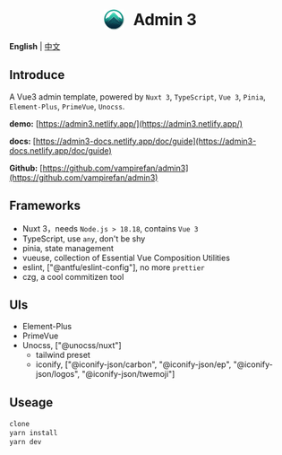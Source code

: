 <h1 style="display: flex; align-items: center; justify-content: center; gap: 1rem;" >
<img src='./src/public/image/logo/admin3.png' style="width: 36px; height: 36px">
Admin 3
</h1>

**English** | [中文](./README.md)

## Introduce
A Vue3 admin template, powered by `Nuxt 3`, `TypeScript`, `Vue 3`, `Pinia`, `Element-Plus`, `PrimeVue`, `Unocss`.

**demo:** [https://admin3.netlify.app/](https://admin3.netlify.app/)

**docs:** [https://admin3-docs.netlify.app/doc/guide](https://admin3-docs.netlify.app/doc/guide)

**Github:** [https://github.com/vampirefan/admin3](https://github.com/vampirefan/admin3)

## Frameworks
- Nuxt 3，needs `Node.js > 18.18`, contains `Vue 3`
- TypeScript, use `any`, don't be shy
- pinia, state management
- vueuse, collection of Essential Vue Composition Utilities
- eslint, ["@antfu/eslint-config"], no more `prettier`
- czg, a cool commitizen tool

## UIs
- Element-Plus
- PrimeVue
- Unocss, ["@unocss/nuxt"]
  - tailwind preset
  - iconify, ["@iconify-json/carbon", "@iconify-json/ep", "@iconify-json/logos", "@iconify-json/twemoji"]

## Useage
```
clone
yarn install
yarn dev
```
